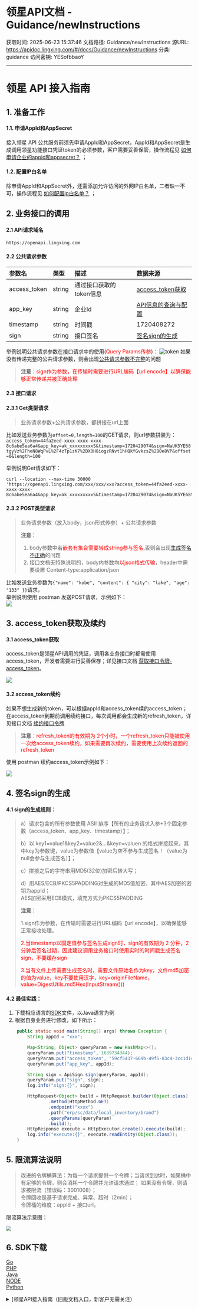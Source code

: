 # 领星API文档 - Guidance/newInstructions

获取时间: 2025-06-23 15:37:46
文档路径: Guidance/newInstructions
源URL: https://apidoc.lingxing.com/#/docs/Guidance/newInstructions
分类: guidance
访问密钥: YESofbbaoY

---

# 领星 API 接入指南

## 1. 准备工作
#### 1.1. 申请AppId和AppSecret
接入领星 API 公共服务前须先申请AppId和AppSecret，AppId和AppSecret是生成调用领星功能接口凭证token的必须参数，客户需要妥善保管，操作流程见 [如何申请企业的appid和appsecret？](/docs/Guidance/AppID?id=_1-如何申请企业的appid和appsecret？) ；<br>

#### 1.2. 配置IP白名单
除申请AppId和AppSecret外，还需添加允许访问的外网IP白名单，二者缺一不可，操作流程见 [如何配置ip白名单？](/docs/Guidance/AppID?id=_3-如何配置ip白名单？) ；<br>


## 2. 业务接口的调用
#### **2.1 API请求域名**
`
https://openapi.lingxing.com
`

#### **2.2 公共请求参数**

| 参数名          | 类型    | 描述      | 数据来源                                                                        |
|:-------------|:--------|:----------------------------------------------------------------------------------|:----------------------------------------------------------------------------------|
| access_token | string | 通过接口获取的token信息 | [access_token获取](/docs/Guidance/newInstructions?id=_31-access_token获取)                  |
| app_key      | string | 企业Id | [API信息的查询与配置](/docs/Guidance/AppID?id=_2-如何查看企业的appid和appsecret？)                                             |
| timestamp | string | 时间戳 | 1720408272                                                                        |
| sign | string | 接口签名 | [签名sign的生成](/docs/Guidance/newInstructions?id=_4-签名sign的生成)                                                    |

举例说明公共请求参数在接口请求中的使用(<span style='color:red'>Query Params传参</span>)：
![token](../../images/OpenApiImage/PublicParam.png)
如果没有传递完整的公共请求参数，则会出现[公共请求参数不完整](/docs/Guidance/QA?id=_8-公共请求参数不完整)的问题
> **注意**：<span style='color:red'>sign作为参数，在传输时需要进行URL编码【url encode】以确保能够正常传递并被正确处理</span>

#### **2.3 接口请求**<br>

#### 2.3.1 Get类型请求

> 业务请求参数+公共请求参数，都拼接在url上面

 比如发送业务参数为`offset=0,length=100`的GET请求，则url参数拼装为：
`access_token=44fa2eed-xxxx-xxxx-xxxx-8c6abe5ea6a4&app_key=ak_xxxxxxxxxS&timestamp=1720429074&sign=NaUK5YE68tgyVz%2FheN8WqPvL%2F4zTp1zK7%2BX0H8iogzRNvt1hHQkYGvkzsZ%2B0e8VP&offset=0&length=100`<br>

举例说明Get请求如下：

```ssh
curl --location --max-time 30000 'https://openapi.lingxing.com/xxx/xxx/xxx?access_token=44fa2eed-xxxx-xxxx-xxxx-8c6abe5ea6a4&app_key=ak_xxxxxxxxxS&timestamp=1720429074&sign=NaUK5YE68tgyVz%2FheN8WqPvL%2F4zTp1zK7%2BX0H8iogzRNvt1hHQkYGvkzsZ%2B0e8VP&offset=0&length=100'
```



#### **2.3.2 POST类型请求**

>业务请求参数（放入body，json形式传参）+ 公共请求参数
>
>
>**注意**：<br>
>
>1. body参数中若<span style='color:red'>嵌套有集合需要转成string参与签名</span>,否则会出现[生成签名不正确](/docs/Guidance/QA?id=_2-生成签名不正确)的问题<br>
>2. 接口文档无特殊说明的，body内参数均<span style='color:red'>以json格式传输</span>，header中需要设置 Content-type:application/json

比如发送业务参数为`{"name": "kobe", "content": { "city": "lake", "age": "133" }}`请求，<br>
举例说明使用 postman 发送POST请求，示例如下：    
![](..\..\images\OpenApiImage\PostReq.png)


## 3. access_token获取及续约
#### 3.1 access_token获取
access_token是领星API调用的凭证，调用各业务接口时都需使用access_token，开发者需要进行妥善保存；详见接口文档 [获取接口令牌-access_token](docs/Authorization/GetToken)。

![](..\..\images\OpenApiImage\query_access_token.png)

#### 3.2 access_token续约

如果不想生成新的token，可以根据appId和access_token续约access_token；在access_token到期前调用续约接口，每次调用都会生成新的refresh_token，详见接口文档 [续约接口令牌](docs/Authorization/RefreshToken)

> **注意**：<span style='color:red'>refresh_token的有效期为 2个小时，一个refresh_token只能被使用一次给access_token续约，如果需要再次续约，需要使用上次续约返回的refresh_token</span>

使用 postman 续约access_token示例如下：   

![](..\..\images\OpenApiImage\refresh_access_token.png)

## 4. 签名sign的生成

#### 4.1 sign的生成规则：

> a）请求包含的所有参数使用 ASII 排序【所有的业务请求入参+3个固定参数（access_token、app_key、timestamp）】；   
>
> b）以 key1=value1&key2=value2&...&keyn=valuen 的格式拼接起来，其中key为参数键，value为参数值【value为空不参与生成签名！（value为null会参与生成签名）】；   
>
> c）拼接之后的字符串用MD5(32位)加密后转大写；   
>
> d）用AES/ECB/PKCS5PADDING对生成的MD5值加密，其中AES加密的密钥为appId；
> <br>AES加密采用ECB模式，填充方式为PKCS5PADDING
>
> **注意**：
>
> 1.sign作为参数，在传输时需要进行URL编码【url encode】，以确保能够正常接收处理。
>
> <span style='color:red'>
>
> 2.当timestamp以固定值参与签名生成sign时，sign的有效期为 2 分钟，2分钟后签名过期，因此建议调用业务接口时使用实时的时间戳生成签名sign，不要缓存sign</span><br>
> <span style='color:red'>
>
> 3.当有文件上传需要生成签名时，需要文件原始名作为key，文件md5加密的值为value，key不要使用汉字，key=originFileName，value=DigestUtils.md5Hex(InputStream()))
>
> </span>



#### 4.2 最佳实践：

1. 下载相应语言的[SDK](/docs/Guidance/newInstructions?id=_5-sdk下载)文件，以Java语言为例<br>
2. 根据自身业务进行修改，如下所示：
```java
    public static void main(String[] args) throws Exception {
        String appId = "xxx";

        Map<String, Object> queryParam = new HashMap<>();
        queryParam.put("timestamp", 1639734344);
        queryParam.put("access_token", "59cf5437-669b-49f5-83c4-3cc1d1404680");
        queryParam.put("app_key", appId);

        String sign = ApiSign.sign(queryParam, appId);
        queryParam.put("sign", sign);
        log.info("sign:{}", sign);

        HttpRequest<Object> build = HttpRequest.builder(Object.class)
                .method(HttpMethod.GET)
                .endpoint("xxxx")
                .path("erp/sc/data/local_inventory/brand")
                .queryParams(queryParam)
                .build();
        HttpResponse execute = HttpExecutor.create().execute(build);
        log.info("execute:{}", execute.readEntity(Object.class));
    }
```

## 5. 限流算法说明
> 改进的令牌桶算法：为每一个请求提供一个令牌；当请求到达时，如果桶中有足够的令牌，则会消耗一个令牌并允许请求通过； 如果没有令牌，则请求被限流（错误码：3001008）；<br>
> 令牌回收是基于请求完成、异常、超时（2min）； <br>
> 令牌桶的维度：appId + 接口url。

限流算法示意图：

<img src="..\..\images\OpenApiImage\flowLimit.png" style="zoom:80%;" />

## 6. SDK下载
[Go](https://apidoc.lingxing.com/file/openapi-go-sdk.zip)  
[PHP](https://apidoc.lingxing.com/file/openapi-php-sdk-master-20230817.zip)  
[Java](https://apidoc.lingxing.com/file/openapi-sdk-java-20240730.zip)   
[NODE](https://apidoc.lingxing.com/file/openapi-node-sdk-master-20230515.zip)  
[Python](https://apidoc.lingxing.com/file/openapi-python3-sdk-20230419.zip)  


<details>
 <summary> [领星API接入指南（旧版文档入口，新客户无需关注） </summary>
 排版更新，接入方式无变化；[领星API接入指南（旧版文档入口）](docs/Guidance/Instructions)
</details>
